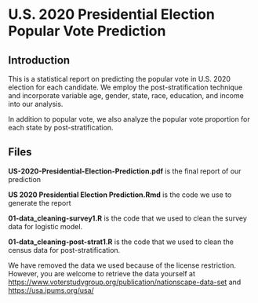 # U.S. 2020 Presidential Election Popular Vote Prediction

## Introduction

This is a statistical report on predicting the popular vote in U.S. 2020 election for each candidate. We employ the post-stratification technique and incorporate variable age, gender, state, race, education, and income into our analysis.

In addition to popular vote, we also analyze the popular vote proportion for each state by post-stratification.

## Files

__US-2020-Presidential-Election-Prediction.pdf__ is the final report of our prediction

__US 2020 Presidential Election Prediction.Rmd__ is the code we use to generate the report

__01-data_cleaning-survey1.R__ is the code that we used to clean the survey data for logistic model.

__01-data_cleaning-post-strat1.R__ is the code that we used to clean the census data for post-stratification.

We have removed the data we used because of the license restriction. However, you are welcome to retrieve the data yourself at https://www.voterstudygroup.org/publication/nationscape-data-set and https://usa.ipums.org/usa/
